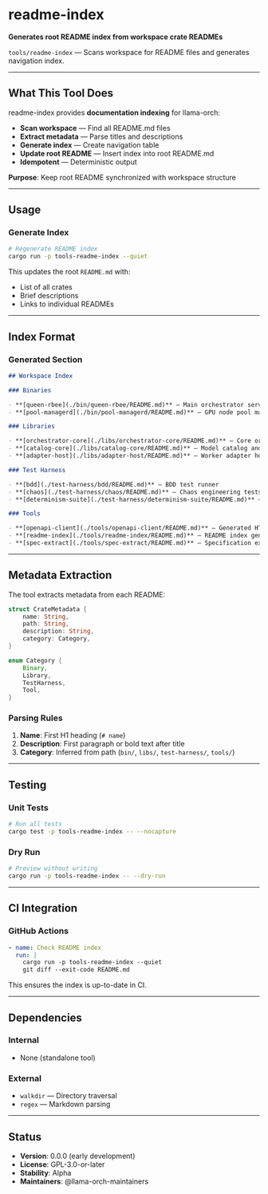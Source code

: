 # readme-index

**Generates root README index from workspace crate READMEs**

`tools/readme-index` — Scans workspace for README files and generates navigation index.

---

## What This Tool Does

readme-index provides **documentation indexing** for llama-orch:

- **Scan workspace** — Find all README.md files
- **Extract metadata** — Parse titles and descriptions
- **Generate index** — Create navigation table
- **Update root README** — Insert index into root README.md
- **Idempotent** — Deterministic output

**Purpose**: Keep root README synchronized with workspace structure

---

## Usage

### Generate Index

```bash
# Regenerate README index
cargo run -p tools-readme-index --quiet
```

This updates the root `README.md` with:
- List of all crates
- Brief descriptions
- Links to individual READMEs

---

## Index Format

### Generated Section

```markdown
## Workspace Index

### Binaries

- **[queen-rbee](./bin/queen-rbee/README.md)** — Main orchestrator service
- **[pool-managerd](./bin/pool-managerd/README.md)** — GPU node pool manager

### Libraries

- **[orchestrator-core](./libs/orchestrator-core/README.md)** — Core orchestration logic
- **[catalog-core](./libs/catalog-core/README.md)** — Model catalog and registry
- **[adapter-host](./libs/adapter-host/README.md)** — Worker adapter host

### Test Harness

- **[bdd](./test-harness/bdd/README.md)** — BDD test runner
- **[chaos](./test-harness/chaos/README.md)** — Chaos engineering tests
- **[determinism-suite](./test-harness/determinism-suite/README.md)** — Determinism verification

### Tools

- **[openapi-client](./tools/openapi-client/README.md)** — Generated HTTP client
- **[readme-index](./tools/readme-index/README.md)** — README index generator
- **[spec-extract](./tools/spec-extract/README.md)** — Specification extractor
```

---

## Metadata Extraction

The tool extracts metadata from each README:

```rust
struct CrateMetadata {
    name: String,
    path: String,
    description: String,
    category: Category,
}

enum Category {
    Binary,
    Library,
    TestHarness,
    Tool,
}
```

### Parsing Rules

1. **Name**: First H1 heading (`# name`)
2. **Description**: First paragraph or bold text after title
3. **Category**: Inferred from path (`bin/`, `libs/`, `test-harness/`, `tools/`)

---

## Testing

### Unit Tests

```bash
# Run all tests
cargo test -p tools-readme-index -- --nocapture
```

### Dry Run

```bash
# Preview without writing
cargo run -p tools-readme-index -- --dry-run
```

---

## CI Integration

### GitHub Actions

```yaml
- name: Check README index
  run: |
    cargo run -p tools-readme-index --quiet
    git diff --exit-code README.md
```

This ensures the index is up-to-date in CI.

---

## Dependencies

### Internal

- None (standalone tool)

### External

- `walkdir` — Directory traversal
- `regex` — Markdown parsing

---

## Status

- **Version**: 0.0.0 (early development)
- **License**: GPL-3.0-or-later
- **Stability**: Alpha
- **Maintainers**: @llama-orch-maintainers
